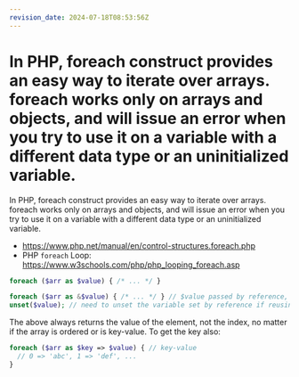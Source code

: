 ```yaml
---
revision_date: 2024-07-18T08:53:56Z
---
```

# In PHP, foreach construct provides an easy way to iterate over arrays. foreach works only on arrays and objects, and will issue an error when you try to use it on a variable with a different data type or an uninitialized variable.
In PHP, foreach construct provides an easy way to iterate over arrays. foreach works only on arrays and objects, and will issue an error when you try to use it on a variable with a different data type or an uninitialized variable.
* https://www.php.net/manual/en/control-structures.foreach.php
* PHP `foreach` Loop: https://www.w3schools.com/php/php_looping_foreach.asp
```php
foreach ($arr as $value) { /* ... */ }
```
```php
foreach ($arr as &$value) { /* ... */ } // $value passed by reference, allows it to be re-assigned
unset($value); // need to unset the variable set by reference if reusing it in the future, else last element of $arr will be altered!
```
The above always returns the value of the element, not the index, no matter if the array is ordered or is key-value. To get the key also:
```php
foreach ($arr as $key => $value) { // key-value
  // 0 => 'abc', 1 => 'def', ...
}
```